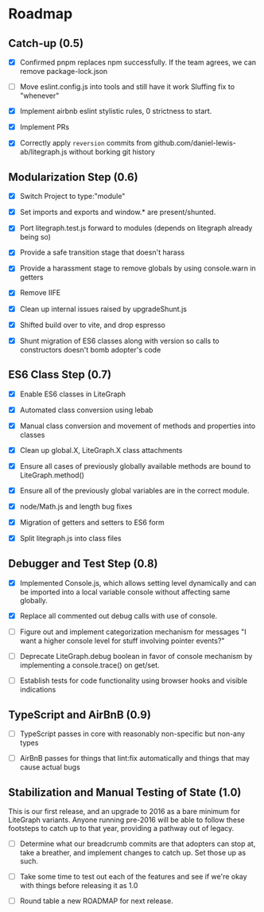 
# Roadmap

## Catch-up (0.5)

- [x] Confirmed pnpm replaces npm successfully.  If the team agrees, we can remove package-lock.json

- [ ] Move eslint.config.js into tools and still have it work
    Sluffing fix to "whenever"

- [x] Implement airbnb eslint stylistic rules, 0 strictness to start.

- [x] Implement PRs

- [x] Correctly apply `reversion` commits from github.com/daniel-lewis-ab/litegraph.js without borking git history

## Modularization Step (0.6)

- [x] Switch Project to type:"module"

- [x] Set imports and exports and window.* are present/shunted.

- [x] Port litegraph.test.js forward to modules (depends on litegraph already being so)

- [x] Provide a safe transition stage that doesn't harass

- [x] Provide a harassment stage to remove globals by using console.warn in getters

- [x] Remove IIFE

- [x] Clean up internal issues raised by upgradeShunt.js

- [x] Shifted build over to vite, and drop espresso

- [x] Shunt migration of ES6 classes along with version so calls to constructors doesn't bomb adopter's code

## ES6 Class Step (0.7)

- [x] Enable ES6 classes in LiteGraph

- [x] Automated class conversion using lebab

- [x] Manual class conversion and movement of methods and properties into classes

- [x] Clean up global.X, LiteGraph.X class attachments

- [x] Ensure all cases of previously globally available methods are bound to LiteGraph.method()

- [x] Ensure all of the previously global variables are in the correct module.

- [x] node/Math.js and length bug fixes

- [x] Migration of getters and setters to ES6 form

- [x] Split litegraph.js into class files

## Debugger and Test Step (0.8)

- [x] Implemented Console.js, which allows setting level dynamically and can be imported into a local variable console without affecting same globally.

- [x] Replace all commented out debug calls with use of console.

- [ ] Figure out and implement categorization mechanism for messages "I want a higher console level for stuff involving pointer events?"

- [ ] Deprecate LiteGraph.debug boolean in favor of console mechanism by implementing a console.trace() on get/set.

- [ ] Establish tests for code functionality using browser hooks and visible indications

## TypeScript and AirBnB (0.9)

- [ ] TypeScript passes in core with reasonably non-specific but non-any types

- [ ] AirBnB passes for things that lint:fix automatically and things that may cause actual bugs

## Stabilization and Manual Testing of State (1.0)

This is our first release, and an upgrade to 2016 as a bare minimum for LiteGraph variants.  Anyone running pre-2016 will be able to follow these footsteps to catch up to that year, providing a pathway out of legacy.

- [ ] Determine what our breadcrumb commits are that adopters can stop at, take a breather, and implement changes to catch up.  Set those up as such.

- [ ] Take some time to test out each of the features and see if we're okay with things before releasing it as 1.0

- [ ] Round table a new ROADMAP for next release.
